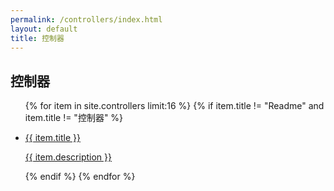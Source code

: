 ```yaml
---
permalink: /controllers/index.html
layout: default
title: 控制器
---
```


<h2>控制器</h2>

<ul>
{% for item in site.controllers limit:16 %}
 {% if item.title != "Readme" and item.title != "控制器" %}
 <li><a href="{{ item.url | downcase}}">
 <p>{{ item.title }}</p>
 <p>{{ item.description }}</p>
 </a></li>
 {% endif %}
{% endfor %}
</ul>
